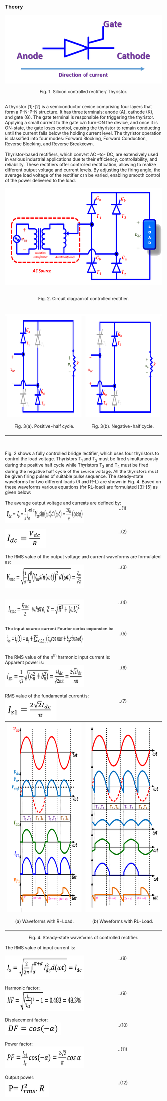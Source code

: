 ### Theory


<center>
  <img src="images/th1.png" height="220px">
  
Fig. 1. Silicon controlled rectifier/ Thyristor.

</center>
<br>
A thyristor [1]-[2] is a semiconductor device comprising four layers that form a P-N-P-N structure. It has three terminals: anode (A), cathode (K), and gate (G). The gate terminal is responsible for triggering the thyristor. Applying a small current to the gate can turn-ON the device, and once it is ON-state, the gate loses control, causing the thyristor to remain conducting until the current falls below the holding current level. The thyristor operation is classified into four modes: Forward Blocking, Forward Conduction, Reverse Blocking, and Reverse Breakdown.<br><br>
Thyristor-based rectifiers, which convert AC –to- DC, are extensively used in various industrial applications due to their efficiency, controllability, and reliability. These rectifiers offer controlled rectification, allowing to realize different output voltage and current levels. By adjusting the firing angle, the average load voltage of the rectifier can be varied, enabling smooth control of the power delivered to the load.<br>

<br>

<center>
  <img src="images/th2.png" height="310px">
  
<br>Fig. 2. Circuit diagram of controlled rectifier.

</center>
<br>

<table border="0" align="center" style="width:100%; border:none;">
  <tr>
<td style="width:50%">
<center>

<img src="images/th3.png" height="325px">
<br><br>
Fig. 3(a). Positive-half cycle.
<br><br>
</center>
</td>
<td style="width:50%">
  
<center>

<img src="images/th4.png" height="325px">
<br><br>
Fig. 3(b). Negative-half cycle.
<br><br>
</center> 
    </td>
  </tr>
</table>
<br>

<div style="float: left; width:100%;"><br>
Fig. 2 shows a fully controlled bridge rectifier, which uses four thyristors to control the load voltage. Thyristors T<sub>1</sub> and T<sub>2</sub> must be fired simultaneously during the positive half cycle while Thyristors T<sub>3</sub> and T<sub>4</sub> must be fired during the negative half cycle of the source voltage. All the thyristors must be given firing pulses of suitable pulse sequence. The steady-state waveforms for two different loads (R and R-L) are shown in Fig. 4. Based on these waveforms various equations (for RL-load) are formulated [3]-[5] as given below:
<br><br>
The average output voltage and currents are defined by:
<br>
</div>

<br>
<div style="float: left; width:50%;">
  <img src="images/th5.png" height="55px">
</div>
<div style="float: right; width:50%; text-align:center;">
    ..(1)
</div>
<br>

<div style="float: left; width:100%;">
&nbsp;
</div>

<div style="float: left; width:50%;">
  <img src="images/th6.png" height="60px">
      </div>
<div style="float: right; width:50%; text-align:center;">
    ..(2)

</div>
<br>

<div style="float: left; width:100%;"><br>
The RMS value of the output voltage and current waveforms are formulated as:<br>
</div>

<div style="float: left; width:50%;">
  <img src="images/th7.png" height="75px">
      </div>
<div style="float: right; width:50%; text-align:center;">
    ..(3)

</div>
<br>

<div style="float: left; width:100%;"><br>
&nbsp;
</div>

<div style="float: left; width:50%;">
  <img src="images/th8.png" height="65px">
      </div>
<div style="float: right; width:50%; text-align:center;">
    ..(4)

</div>
<br>

<div style="float: left; width:100%;"><br>
  The input source current Fourier series expansion is:
</div><br>

<div style="float: left; width:50%;">
  <img src="images/th9.png" height="52px">
      </div>
<div style="float: right; width:50%; text-align:center;">
    ..(5)

</div>
<br>

<div style="float: left; width:100%;"><br>
The RMS value of the n<sup>th</sup> harmonic input current is:<br>
Apparent power is:
</div><br>

<div style="float: left; width:50%;">
  <img src="images/th10.png" height="70px">
      </div>
<div style="float: right; width:50%; text-align:center;">
    ..(6)

</div>
<br>

<div style="float: left; width:100%;"><br>
RMS value of the fundamental current is:
<br>
</div>


<div style="float: left; width:50%;">
  <img src="images/th11.png" height="70px">
      </div>
<div style="float: right; width:50%; text-align:center;">
    ..(7)

</div>
<br><br>

<table border="0" align="center" style="width:100%; border:none;">
  <tr>
<td style="width:50%">
<center>

<img src="images/th12.png" height="610px;">
<br><br>
(a) Waveforms with R-Load.
<br><br>
</center>
</td>
<td style="width:50%">
  
<center>

<img src="images/th13.png" height="610px;">
<br><br>
(b) Waveforms with RL-Load.
<br><br>
</center> 
    </td>
  </tr>
</table>

<div style="float: left; width:100%;">
<center>Fig. 4. Steady-state waveforms of controlled rectifier.</center>
</div>

<br>
<div style="float: left; width:100%;"><br>
The RMS value of input current is:
<br><br>
</div>

<div style="float: left; width:50%;">
  <img src="images/th14.png" height="75px">
      </div>
<div style="float: right; width:50%; text-align:center;">
    ..(8)

</div>
<br>

<div style="float: left; width:100%;"><br>
Harmonic factor:
</div>

<div style="float: left; width:50%;">
  <img src="images/th15.png" height="65px">
      </div>
<div style="float: right; width:50%; text-align:center;">
    ..(9)

</div>
<br>

<div style="float: left; width:100%;"><br>
Displacement factor:
<br>
</div>

<div style="float: left; width:50%;">
  <img src="images/th16.png" height="40px">
      </div>
<div style="float: right; width:50%; text-align:center;">
    ..(10)

</div>
<br>

<div style="float: left; width:100%;"><br>
Power factor:
</div>

<div style="float: left; width:50%;">
  <img src="images/th17.png" height="70px">
      </div>
<div style="float: right; width:50%; text-align:center;">
    ..(11)

</div>
<br>

<div style="float: left; width:100%;"><br>
Output power:
</div>

<div style="float: left; width:50%;">
  <img src="images/th18.png" height="55px">
      </div>
<div style="float: right; width:50%; text-align:center;">
    ..(12)

</div>
